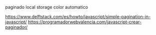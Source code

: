 paginado
local storage
color automatico

https://www.delftstack.com/es/howto/javascript/simple-pagination-in-javascript/
https://programadorwebvalencia.com/javascript-crear-paginador/
